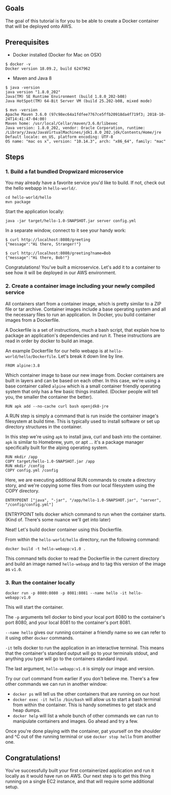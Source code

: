 ## Goals

The goal of this tutorial is for you to be able to create a Docker container that will be deployed onto AWS.

## Prerequisites

- Docker installed (Docker for Mac on OSX)

```
$ docker -v
Docker version 18.09.2, build 6247962
```

- Maven and Java 8

```
$ java -version
java version "1.8.0_202"
Java(TM) SE Runtime Environment (build 1.8.0_202-b08)
Java HotSpot(TM) 64-Bit Server VM (build 25.202-b08, mixed mode)

$ mvn -version
Apache Maven 3.6.0 (97c98ec64a1fdfee7767ce5ffb20918da4f719f3; 2018-10-24T14:41:47-04:00)
Maven home: /usr/local/Cellar/maven/3.6.0/libexec
Java version: 1.8.0_202, vendor: Oracle Corporation, runtime: /Library/Java/JavaVirtualMachines/jdk1.8.0_202.jdk/Contents/Home/jre
Default locale: en_US, platform encoding: UTF-8
OS name: "mac os x", version: "10.14.3", arch: "x86_64", family: "mac"

```

## Steps

### 1. Build a fat bundled Dropwizard microservice

You may already have a favorite service you'd like to build. If not, check out the hello webapp in `hello-world/`.

```
cd hello-world/hello
mvn package
```

Start the application locally:

```
java -jar target/hello-1.0-SNAPSHOT.jar server config.yml 
```

In a separate window, connect to it see your handy work:

```
$ curl http://localhost:8080/greeting
{"message":"Hi there, Stranger!"}

$ curl http://localhost:8080/greeting?name=Bob
{"message":"Hi there, Bob!"}
```

Congratulations! You've built a microservice. Let's add it to a container to see how it will be deployed in our AWS environment.


### 2. Create a container image including your newly compiled service

All containers start from a container image, which is pretty similar to a ZIP file or tar archive. Container images include a base
operating system and all the necessary files to run an application. In Docker, you build container images from a Dockerfile.

A Dockerfile is a set of instructions, much a bash script, that explain how to package an application's dependencies and run
it. These instructions are read in order by docker to build an image.


An example Dockerfile for our hello webapp is at `hello-world/hello/Dockerfile`. Let's break it down line by line.

 
```
FROM alpine:3.8
```

Which container image to base our new image from. Docker containers are built in layers and can be based on each other.
In this case, we're using a base container called `alpine` which is a small container friendly operating system that only has
a few basic things installed. (Docker people will tell you, the smaller the container the better).

```
RUN apk add --no-cache curl bash openjdk8-jre
```

A RUN step is simply a command that is run inside the container image's filesystem at build time. This is typically used to install
software or set up directory structures in the container.

In this step we're using `apk` to install java, curl and bash into the container. `apk` is similar to Homebrew, yum, or apt ... it's
a package manager specifically built for the alping operating system.

```
RUN mkdir /app
COPY target/hello-1.0-SNAPSHOT.jar /app
RUN mkdir /config
COPY config.yml /config
```

Here, we are executing additional RUN commands to create a directory story, and we're copying some files from our local filesystem
using the COPY directory.

```
ENTRYPOINT ["java", "-jar", "/app/hello-1.0-SNAPSHOT.jar", "server", "/config/config.yml"]
```

ENTRYPOINT tells docker which command to run when the container starts. (Kind of. There's some nuance we'll get into later)


Neat! Let's build docker container using this Dockerfile.

From within the `hello-world/hello` directory, run the following command:

```
docker build -t hello-webapp:v1.0 .
```

This command tells docker to read the Dockerfile in the current directory and build an image named `hello-webapp` and to tag
this version of the image as `v1.0`.

### 3. Run the container locally

```
docker run -p 8080:8080 -p 8081:8081 --name hello -it hello-webapp:v1.0
```

This will start the container.
 
The `-p` arguments tell docker to bind your local port 8080 to the container's port 8080, and your local 8081 to the container's
port 8081. 

`--name hello` gives our running container a friendly name so we can refer to it using other `docker` commands.

`-it` tells docker to run the application in an interactive terminal. This means that the container's standard output will go to
your terminals stdout, and anything you type will go to the containers standard input.

The last argument, `hello-webapp:v1.0` is simply our image and version.

Try our curl command from earlier if you don't believe me. There's a few other commands we can run in another window:

- `docker ps` will tell us the other containers that are running on our host
- `docker exec -it hello /bin/bash` will allow us to start a bash terminal from within the container. This is handy sometimes to get stack and heap dumps.
- `docker help` will list a whole bunch of other commands we can run to manipulate containers and images. Go ahead and try a few.

Once you're done playing with the container, pat yourself on the shoulder and ^C out of the running terminal or use `docker stop hello` from
another one.

## Congratulations!

You've successfully built your first containerized application and run it locally as it would have run on AWS. Our next step is
to get this thing running on a single EC2 instance, and that will require some additional setup.